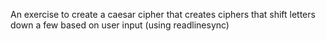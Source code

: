 An exercise to create a caesar cipher that creates ciphers that shift letters down a few based on user input (using readlinesync)